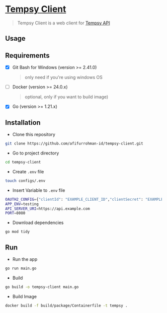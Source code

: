 # [Tempsy Client](https://tempsy.afifurrohman.my.id)

> Tempsy Client is a web client for [Tempsy API](https://github.com/afifurrohman-id/tempsy.git)

## Usage

## Requirements
- [x] Git Bash for Windows (version >= 2.41.0)
  > only need if you're using windows OS
- [ ] Docker (version >= 24.0.x)
  > optional, only if you want to build image)
- [x] Go (version >= 1.21.x)

## Installation

- Clone this repository
```sh
git clone https://github.com/afifurrohman-id/tempsy-client.git
```

- Go to project directory

```sh
cd tempsy-client
```

- Create `.env` file

```sh
touch configs/.env
```

- Insert Variable to `.env` file
```sh
OAUTH2_CONFIG={"clientId": "EXAMPLE_CLIENT_ID","clientSecret": "EXAMPLE_SECRET","callbackUrl": "https://example.com/auth","scopes": ["https://www.googleapis.com/auth/userinfo.profile"]}
APP_ENV=testing
API_SERVER_URI=https://api.example.com
PORT=8080
```

- Download dependencies
```sh
go mod tidy
```

## Run 

- Run the app

```sh
go run main.go
```

- Build 
```sh
go build -o tempsy-client main.go
```

- Build Image

```sh
docker build -f build/package/Containerfile -t tempsy .
```
